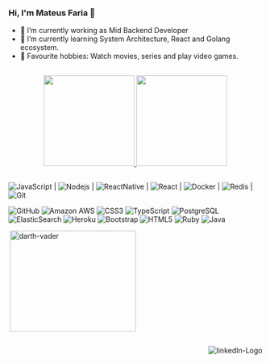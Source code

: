 ### Hi, I'm Mateus Faria 👋

- 🔭 I’m currently working as Mid Backend Developer
- 🌱 I’m currently learning System Architecture, React and Golang ecosystem.
- 🎥 Favourite hobbies: Watch movies, series and play video games.

##

<section align="center" >
    <a href="https://github.com/matfaria">
    <img height="180em" src="https://github-readme-stats.vercel.app/api?username=matfaria&show_icons=true&theme=prussian&include_all_commits=true&count_private=true"/>
    <img height="180em" src="https://github-readme-stats.vercel.app/api/top-langs/?username=matfaria&layout=compact&langs_count=7&theme=prussian"/>
  </a>
</section>
  
##

  ![JavaScript](https://img.shields.io/badge/-JavaScript-black?style=flat-square&logo=javascript) 
  | ![Nodejs](https://img.shields.io/badge/-Nodejs-black?style=flat-square&logo=Node.js) 
  | ![ReactNative](https://img.shields.io/badge/-ReactNative-black?style=flat-square&logo=react)
  | ![React](https://img.shields.io/badge/-React-black?style=flat-square&logo=react)
  | ![Docker](https://img.shields.io/badge/-Docker-black?style=flat-square&logo=docker) 
  | ![Redis](https://img.shields.io/badge/-Redis-black?style=flat-square&logo=Redis) 
  | ![Git](https://img.shields.io/badge/-Git-black?style=flat-square&logo=git)
  
  ![GitHub](https://img.shields.io/badge/-GitHub-181717?style=flat-square&logo=github)
  ![Amazon AWS](https://img.shields.io/badge/Amazon%20AWS-232F3E?style=flat-square&logo=amazon-aws) 
  ![CSS3](https://img.shields.io/badge/-CSS3-1572B6?style=flat-square&logo=css3) 
  ![TypeScript](https://img.shields.io/badge/-TypeScript-007ACC?style=flat-square&logo=typescript) 
  ![PostgreSQL](https://img.shields.io/badge/-PostgreSQL-336791?style=flat-square&logo=postgresql) 
  ![ElasticSearch](https://img.shields.io/badge/-ElasticSearch-005571?style=flat-square&logo=elasticsearch)
  ![Heroku](https://img.shields.io/badge/-Heroku-430098?style=flat-square&logo=heroku)
  ![Bootstrap](https://img.shields.io/badge/-Bootstrap-563D7C?style=flat-square&logo=bootstrap)
  ![HTML5](https://img.shields.io/badge/-HTML5-E34F26?style=flat-square&logo=html5&logoColor=white)
  ![Ruby](https://img.shields.io/badge/-ruby-f00?style=flat-square&logo=ruby)
  ![Java](https://img.shields.io/badge/-java-E34A86?style=flat-square&logo=java)

<section style="display: flex">
  <img align="right" alt="darth-vader" height='200' width='250' src="https://cdn.dribbble.com/users/1292677/screenshots/6139167/avento.gif"/>
</section>
  
 ##

<div align="center"> 
    
  <a href="https://www.linkedin.com/in/mateus-faria-3902a4ab" target="_blank">
    <img src="https://img.shields.io/badge/-LinkedIn-%230077B5?style=for-the-badge&logo=linkedin&logoColor=white" target="_blank" alt='linkedIn-Logo' align='right'/>
  </a>

</div>

</section>
